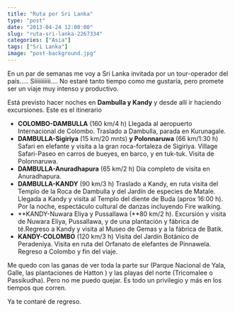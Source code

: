 ```yaml
---
title: "Ruta por Sri Lanka"
type: "post"
date: "2013-04-24 12:00:00"
slug: "ruta-sri-lanka-2267334"
categories: ["Asia"]
tags: ["Sri Lanka"]
image: "post-background.jpg"
---
```


 [](/wp-content/uploads/2013/04/5177ab1aa3517s252799.jpg)

 En un par de semanas me voy a Sri Lanka invitada por un tour-operador del país..... Síiiiiiiiiii.... No estaré tanto tiempo como me gustaría, pero promete ser un viaje muy intenso y productivo.

 Está previsto hacer noches en **Dambulla y Kandy** y desde allí ir haciendo excursiones. Este es el itinerario

- **COLOMBO-DAMBULLA** (160 km/4 h) Llegada al aeropuerto Internacional de Colombo. Traslado a Dambulla, parada en Kurunagale.
- **DAMBULLA-Sigiriya** (15 km/20 mnts) **y Polonnaruwa** (66 km/1:30 h) Safari en elefante y visita a la gran roca-fortaleza de Sigiriya. Village Safari-Paseo en carros de bueyes, en barco, y en tuk-tuk. Visita de Polonnaruwa.
- **DAMBULLA-Anuradhapura** (65 km/2 h) Día completo de visita en Anuradhapura.
- **DAMBULLA-KANDY** (90 km/3 h) Traslado a Kandy, en ruta visita del Templo de la Roca de Dambulla y del Jardín de especies de Matale. Llegada a Kandy y visita al Templo del diente de Buda (aprox 16:00 h). Por la noche, espectáculo cultural de danzas incluyendo Fire walking.
- **KANDY-Nuwara Eliya y Pussallawa (**80 km/2 h). Excursión y visita de Nuwara Eliya, Pussallawa, y de una plantación y fábrica de té.Regreso a Kandy y visita al Museo de Gemas y a la fábrica de Batik.
- **KANDY-COLOMBO** (120 km/3 h) Visita del Jardín Botánico de Peradeniya. Visita en ruta del Orfanato de elefantes de Pinnawela. Regreso a Colombo y fin del viaje.

 Me quedo con las ganas de ver toda la parte sur (Parque Nacional de Yala, Galle, las plantaciones de Hatton ) y las playas del norte (Tricomalee o Passikudha). Pero no me puedo quejar. Es todo un privilegio y más en los tiempos que corren.

 Ya te contaré de regreso.